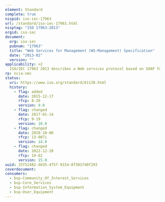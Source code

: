 ```yaml
---
element: Standard
complete: true
nispid: iso-iec-17963
url: /standard/iso-iec-17963.html
nisptag: "ISO 17963:2013"
orgid: iso-iec
document:
  org: iso-iec
  pubnum: "17963"
  title: "Web Services for Management (WS-Management) Specification"
  date: "2013-02"
  version: ""
applicability: >2
  ISO/IEC 17963 2013 describes a Web services protocol based on SOAP for use in management‑specific domains. These domains include the management of entities such as PCs, servers, devices, Web services and other applications manageable entities. Services can expose only a WS-Management interface or compose the WS-Management service interface with some of the many other Web service specifications.
rp: ncia-smc
status:
  uri: https://www.iso.org/standard/61138.html
  history: 
    - flag: added
      date: 2015-12-17
      rfcp: 8-26
      version: 9.0
    - flag: changed
      date: 2017-01-14
      rfcp: 9-19
      version: 10.0
    - flag: changed
      date: 2020-10-06
      rfcp: 13-007i
      version: 14.0
    - flag: changed
      date: 2022-12-20
      rfcp: 14-62
      version: 15.0
uuid: 33f52482-dd35-475f-9154-0f301f40f293
coverdocument:
consumers:
  - bsp-Community_Of_Interest_Services
  - bsp-Core_Services
  - bsp-Information_System_Equipment
  - bsp-User_Equipment
---
```

